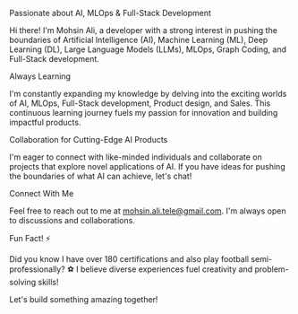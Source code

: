 Passionate about AI, MLOps & Full-Stack Development

Hi there! I'm Mohsin Ali, a developer with a strong interest in pushing the boundaries of Artificial Intelligence (AI), Machine Learning (ML), Deep Learning (DL), Large Language Models (LLMs), MLOps, Graph Coding, and Full-Stack development.

Always Learning

I'm constantly expanding my knowledge by delving into the exciting worlds of AI, MLOps, Full-Stack development, Product design, and Sales. This continuous learning journey fuels my passion for innovation and building impactful products.

Collaboration for Cutting-Edge AI Products ️

I'm eager to connect with like-minded individuals and collaborate on projects that explore novel applications of AI. If you have ideas for pushing the boundaries of what AI can achieve, let's chat!

Connect With Me

Feel free to reach out to me at mohsin.ali.tele@gmail.com. I'm always open to discussions and collaborations.

Fun Fact! ⚡

Did you know I have over 180 certifications and also play football semi-professionally? ⚽️ I believe diverse experiences fuel creativity and problem-solving skills!

Let's build something amazing together!

